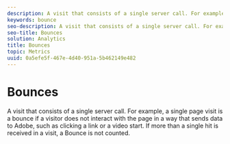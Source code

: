 ```yaml
---
description: A visit that consists of a single server call. For example, a single page visit is a bounce if a visitor does not interact with the page in a way that sends data to Adobe, such as clicking a link or a video start. If more than a single hit is received in a visit, a Bounce is not counted.
keywords: bounce
seo-description: A visit that consists of a single server call. For example, a single page visit is a bounce if a visitor does not interact with the page in a way that sends data to Adobe, such as clicking a link or a video start. If more than a single hit is received in a visit, a Bounce is not counted.
seo-title: Bounces
solution: Analytics
title: Bounces
topic: Metrics
uuid: 0a5efe5f-467e-4d40-951a-5b462149e482
---
```


# Bounces

A visit that consists of a single server call. For example, a single page visit is a bounce if a visitor does not interact with the page in a way that sends data to Adobe, such as clicking a link or a video start. If more than a single hit is received in a visit, a Bounce is not counted.

